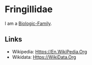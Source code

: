 # Fringillidae

I am a [Biologic-Family](40000075.md).

## Links

- Wikipedia: [Https://En.WikiPedia.Org](https://en.wikipedia.org/wiki/Finch)
- Wikidata: [Https://WikiData.Org](https://wikidata.org/wiki/Q160835)

